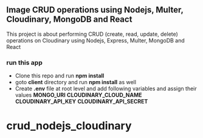 ## Image CRUD operations using Nodejs, Multer, Cloudinary, MongoDB and React

This project is about performing CRUD (create, read, update, delete) operations on Cloudinary using Nodejs, Express, Multer, MongoDB and React

### run this app

- Clone this repo and run **npm install**
- goto **client** directory and run **npm install** as well
- Create **.env** file at root level and add following variables and assign their values **MONGO_URI** **CLOUDINARY_CLOUD_NAME** **CLOUDINARY_API_KEY** **CLOUDINARY_API_SECRET**
# crud_nodejs_cloudinary

